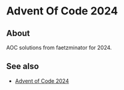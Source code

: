 # Advent Of Code 2024

## About

AOC solutions from faetzminator for 2024.

## See also

- [Advent of Code 2024](https://adventofcode.com/2024/)
